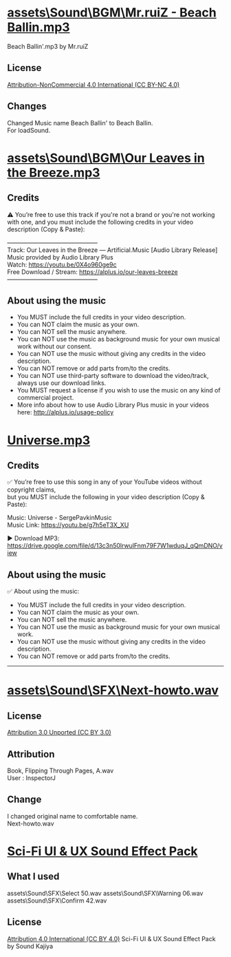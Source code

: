 # [assets\Sound\BGM\Mr.ruiZ - Beach Ballin.mp3](https://freemusicarchive.org/music/mrruiz/winter-haze-summer-daze/beach-ballinmp3)

Beach Ballin'.mp3 by Mr.ruiZ

## License
[Attribution-NonCommercial 4.0 International (CC BY-NC 4.0)](https://creativecommons.org/licenses/by-nc/4.0/)



## Changes
Changed Music name Beach Ballin' to Beach Ballin. \
For loadSound.


# [assets\Sound\BGM\Our Leaves in the Breeze.mp3](https://alplus.io/our-leaves-breeze)

## Credits

⚠️ You’re free to use this track if you're not a brand or you're not working with one, and you must include the following credits in your video description (Copy & Paste):

–––––––––––––––––––––––––––––– \
Track: Our Leaves in the Breeze — Artificial.Music [Audio Library Release] \
Music provided by Audio Library Plus \
Watch: https://youtu.be/0X4o960ge9c \
Free Download / Stream: https://alplus.io/our-leaves-breeze \
––––––––––––––––––––––––––––––

## About using the music
- You MUST include the full credits in your video description.
- You can NOT claim the music as your own.
- You can NOT sell the music anywhere.
- You can NOT use the music as background music for your own musical work without our consent.
- You can NOT use the music without giving any credits in the video description.
- You can NOT remove or add parts from/to the credits.
- You can NOT use third-party software to download the video/track, always use our download links.
- You MUST request a license if you wish to use the music on any kind of commercial project.
- More info about how to use Audio Library Plus music in your videos here: http://alplus.io/usage-policy


# [Universe.mp3](https://youtu.be/g7h5eT3X_XU)

## Credits

✅ You’re free to use this song in any of your YouTube videos without copyright claims, \
but you MUST include the following in your video description (Copy & Paste):

Music: Universe - SergePavkinMusic \
Music Link: https://youtu.be/g7h5eT3X_XU 

► Download MP3: https://drive.google.com/file/d/13c3n50lrwulFnm79F7W1wduqJ_qQmDNO/view

## About using the music

✅ About using the music:

- You MUST include the full credits in your video description.
- You can NOT claim the music as your own.
- You can NOT sell the music anywhere.
- You can NOT use the music as background music for your own musical work.
- You can NOT use the music without giving any credits in the video description.
- You can NOT remove or add parts from/to the credits.


- - -



# [assets\Sound\SFX\Next-howto.wav](https://freesound.org/people/InspectorJ/sounds/416179/)

## License
[Attribution 3.0 Unported (CC BY 3.0)](https://creativecommons.org/licenses/by/3.0/)

## Attribution
Book, Flipping Through Pages, A.wav \
User : InspectorJ

## Change
I changed original name to comfortable name. \
Next-howto.wav

# [Sci-Fi UI & UX Sound Effect Pack](https://sound-kajiya.itch.io/sci-fi-ui-ux-sound-effect-pack)

## What I used
assets\Sound\SFX\Select 50.wav
assets\Sound\SFX\Warning 06.wav
assets\Sound\SFX\Confirm 42.wav

## License
[Attribution 4.0 International (CC BY 4.0)](https://creativecommons.org/licenses/by/4.0/deed.en)
Sci-Fi UI & UX Sound Effect Pack by Sound Kajiya